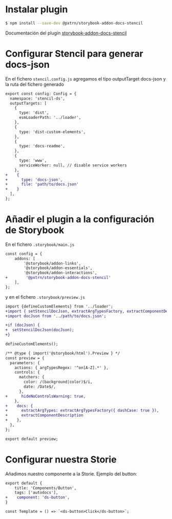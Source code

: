 # Instalar plugin

``` bash
$ npm install --save-dev @pxtrn/storybook-addon-docs-stencil
```

Documentación del plugin [storybook-addon-docs-stencil](https://storybook.js.org/addons/@pxtrn/storybook-addon-docs-stencil)


# Configurar Stencil para generar docs-json

En el fichero `stencil.config.js` agregamos el tipo outputTarget docs-json y la ruta del fichero generado

``` diff
export const config: Config = {
  namespace: 'stencil-ds',
  outputTargets: [
    {
      type: 'dist',
      esmLoaderPath: '../loader',
    },
    {
      type: 'dist-custom-elements',
    },
    {
      type: 'docs-readme',
    },
    {
      type: 'www',
      serviceWorker: null, // disable service workers
    },
+    {
+      type: 'docs-json',
+      file: 'path/to/docs.json'
+    }
  ],
};

```

# Añadir el plugin a la configuración de Storybook

En el fichero `.storybook/main.js`

``` diff
const config = {
    addons: [
        '@storybook/addon-links',
        '@storybook/addon-essentials',
        '@storybook/addon-interactions',
+        '@pxtrn/storybook-addon-docs-stencil'
    ],
};
```

y en el fichero `.storybook/preview.js`

``` diff
import {defineCustomElements} from '../loader';
+import { setStencilDocJson, extractArgTypesFactory, extractComponentDescription  } from '@pxtrn/storybook-addon-docs-stencil';
+import docJson from '../path/to/docs.json';

+if (docJson) {
+  setStencilDocJson(docJson);
+}

defineCustomElements();

/** @type { import('@storybook/html').Preview } */
const preview = {
  parameters: {
    actions: { argTypesRegex: '^on[A-Z].*' },
    controls: {
      matchers: {
        color: /(background|color)$/i,
        date: /Date$/,
      },
+      hideNoControlsWarning: true,
    },
+    docs: {
+      extractArgTypes: extractArgTypesFactory({ dashCase: true }),
+      extractComponentDescription
+    },
  },
};

export default preview;

```

# Configurar nuestra Storie

Añadimos nuestro componente a la Storie. Ejemplo del button:

``` diff
export default {
    title: 'Components/Button',
    tags: ['autodocs'],
+    component: 'ds-button',
}

const Template = () => `<ds-button>Click</ds-button>`;

```